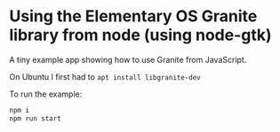 # Using the Elementary OS Granite library from node (using node-gtk)

A tiny example app showing how to use Granite from JavaScript.

On Ubuntu I first had to `apt install libgranite-dev`

To run the example:

```bash
npm i
npm run start
```
